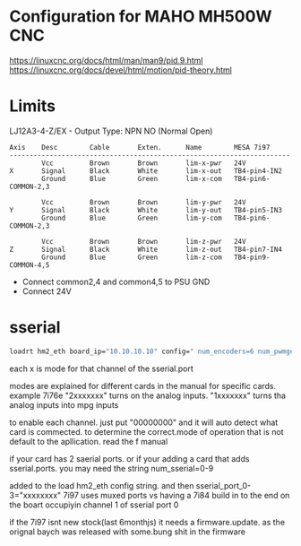 # Configuration for MAHO MH500W CNC

https://linuxcnc.org/docs/html/man/man9/pid.9.html
https://linuxcnc.org/docs/devel/html/motion/pid-theory.html

# Limits

LJ12A3-4-Z/EX - Output Type: NPN NO (Normal Open)

```
Axis    Desc        Cable       Exten.      Name        MESA 7i97
----------------------------------------------------------------------
        Vcc         Brown       Brown       lim-x-pwr   24V
Χ       Signal      Black       White       lim-x-out   TB4-pin4-IN2
        Ground      Blue        Green       lim-x-com   TB4-pin6-COMMON-2,3

        Vcc         Brown       Brown       lim-y-pwr   24V
Y       Signal      Black       White       lim-y-out   TB4-pin5-IN3
        Ground      Blue        Green       lim-y-com   TB4-pin6-COMMON-2,3

        Vcc         Brown       Brown       lim-z-pwr   24V 
Z       Signal      Black       White       lim-z-out   TB4-pin7-IN4
        Ground      Blue        Green       lim-z-com   TB4-pin9-COMMON-4,5
```

- Connect common2,4 and common4,5 to PSU GND
- Connect 24V

# sserial

```bash
loadrt hm2_eth board_ip="10.10.10.10" config=" num_encoders=6 num_pwmgens=6 num_stepgens=0 sserial_port_0=00000000" 
```

each x is mode for that channel of the sserial.port


modes are explained for different cards in the manual for specific cards.
example 7i76e
"2xxxxxxx" turns on the analog inputs.
"1xxxxxxx" turns tha analog inputs into mpg inputs

to enable each channel. just put "00000000" and it will auto detect what card is commected.
to determine the correct.mode of operation that is not default to the apllication. read the f manual

if your card has 2 saerial ports. or if your adding a card that adds sserial.ports. 
you may need the string num_sserial=0-9

added to the load hm2_eth config string.
and then
sserial_port_0-3="xxxxxxxx"
7i97 uses muxed ports vs having a 7i84 build in to the end on the boart occupiyin channel 1 of sserial port 0

if the 7i97 isnt new stock(last 6monthjs) it needs  a firmware.update. as the orignal baych was released with some.bung shit in the firmware